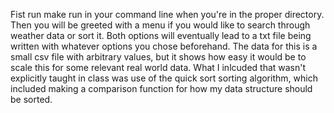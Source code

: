 Fist run make run in your command line when you're in the proper directory.
Then you will be greeted with a menu if you would like to search through weather data or sort it.
Both options will eventually lead to a txt file being written with whatever options you chose beforehand.
The data for this is a small csv file with arbitrary values, but it shows how easy it would be to scale this for some relevant real world data.
What I inlcuded that wasn't explicitly taught in class was use of the quick sort sorting algorithm, 
which included making a comparison function for how my data structure should be sorted.

